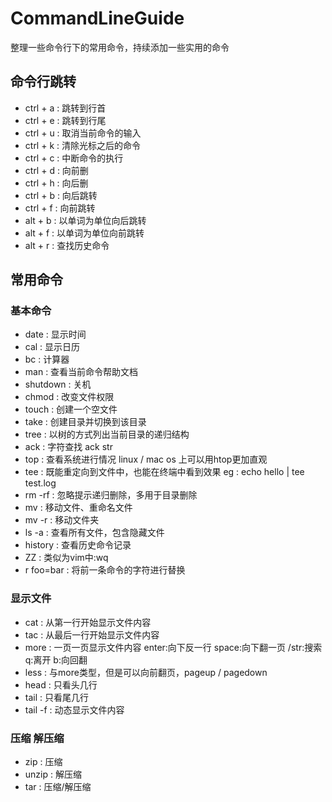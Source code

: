 # CommandLineGuide
整理一些命令行下的常用命令，持续添加一些实用的命令

## 命令行跳转

* ctrl + a : 跳转到行首
* ctrl + e : 跳转到行尾
* ctrl + u : 取消当前命令的输入
* ctrl + k : 清除光标之后的命令
* ctrl + c : 中断命令的执行
* ctrl + d : 向前删
* ctrl + h : 向后删
* ctrl + b : 向后跳转
* ctrl + f : 向前跳转
* alt + b : 以单词为单位向后跳转
* alt + f : 以单词为单位向前跳转
* alt + r : 查找历史命令

## 常用命令

### 基本命令

* date : 显示时间
* cal : 显示日历
* bc : 计算器
* man : 查看当前命令帮助文档
* shutdown : 关机
* chmod : 改变文件权限
* touch : 创建一个空文件
* take : 创建目录并切换到该目录
* tree : 以树的方式列出当前目录的递归结构
* ack : 字符查找 ack str
* top : 查看系统进行情况 linux / mac os 上可以用htop更加直观
* tee : 既能重定向到文件中，也能在终端中看到效果 eg : echo hello | tee test.log
* rm -rf : 忽略提示递归删除，多用于目录删除
* mv : 移动文件、重命名文件
* mv -r : 移动文件夹
* ls -a : 查看所有文件，包含隐藏文件
* history : 查看历史命令记录
* ZZ : 类似为vim中:wq
* r foo=bar : 将前一条命令的字符进行替换

### 显示文件

* cat : 从第一行开始显示文件内容
* tac : 从最后一行开始显示文件内容
* more : 一页一页显示文件内容  enter:向下反一行 space:向下翻一页 /str:搜索 q:离开 b:向回翻
* less : 与more类型，但是可以向前翻页，pageup / pagedown
* head : 只看头几行
* tail : 只看尾几行
* tail -f : 动态显示文件内容

### 压缩 解压缩
* zip : 压缩
* unzip : 解压缩
* tar : 压缩/解压缩
